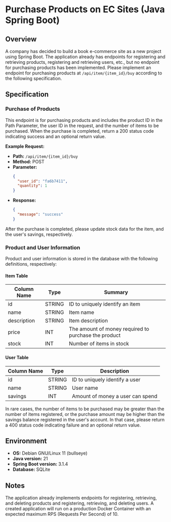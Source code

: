 # Purchase Products on EC Sites (Java Spring Boot)

## Overview

A company has decided to build a book e-commerce site as a new project using Spring Boot. The application already has endpoints for registering and retrieving products, registering and retrieving users, etc., but no endpoint for purchasing products has been implemented. Please implement an endpoint for purchasing products at `/api/item/{item_id}/buy` according to the following specification.

## Specification

### Purchase of Products

This endpoint is for purchasing products and includes the product ID in the Path Parameter, the user ID in the request, and the number of items to be purchased. When the purchase is completed, return a 200 status code indicating success and an optional return value.

**Example Request:**

- **Path:** `/api/item/{item_id}/buy`
- **Method:** POST
- **Parameter:**
    ```json
    {
      "user_id": "fa6b7411",
      "quantity": 1
    }
    ```
- **Response:**
    ```json
    {
      "message": "success"
    }
    ```

After the purchase is completed, please update stock data for the item, and the user's savings, respectively.

### Product and User Information

Product and user information is stored in the database with the following definitions, respectively:

#### Item Table

| Column Name  | Type   | Summary                       |
|--------------|--------|-------------------------------|
| id           | STRING | ID to uniquely identify an item |
| name         | STRING | Item name                    |
| description  | STRING | Item description             |
| price        | INT    | The amount of money required to purchase the product |
| stock        | INT    | Number of items in stock     |

#### User Table

| Column Name | Type   | Description                  |
|-------------|--------|------------------------------|
| id          | STRING | ID to uniquely identify a user |
| name        | STRING | User name                    |
| savings     | INT    | Amount of money a user can spend |

In rare cases, the number of items to be purchased may be greater than the number of items registered, or the purchase amount may be higher than the savings balance registered in the user's account. In that case, please return a 400 status code indicating failure and an optional return value.

## Environment

- **OS:** Debian GNU/Linux 11 (bullseye)
- **Java version:** 21
- **Spring Boot version:** 3.1.4
- **Database:** SQLite

## Notes

The application already implements endpoints for registering, retrieving, and deleting products and registering, retrieving, and deleting users. A created application will run on a production Docker Container with an expected maximum RPS (Requests Per Second) of 10.

